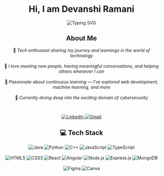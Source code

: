 <h1 align="center"><strong>Hi, I am Devanshi Ramani</strong></h1>

<p align="center">
  <img src="https://readme-typing-svg.demolab.com?font=Fira+Code&size=24&pause=1000&color=1F75FE&center=true&vCenter=true&width=600&lines=Debugging+life+one+commit+at+a+time." alt="Typing SVG" />
</p>

<h2 align="center">About Me</h2>

<p align="center">
  🚀 <i>Tech enthusiast sharing my journey and learnings in the world of technology</i> <br><br>
  💬 <i>I love meeting new people, having meaningful conversations, and helping others whenever I can</i> <br><br>
  🌱 <i>Passionate about continuous learning — I’ve explored web development, machine learning, and more</i> <br><br>
  🔐 <i>Currently diving deep into the exciting domain of cybersecurity</i>
</p>

<br>

<p align="center">
  <a href="https://www.linkedin.com/in/devanshiramani" target="_blank">
    <img src="https://img.shields.io/badge/LinkedIn-0A66C2?style=for-the-badge&logo=linkedin&logoColor=white" alt="LinkedIn" />
  </a>
  <a href="mailto:devanshiramani885@gmail.com" target="_blank">
    <img src="https://img.shields.io/badge/Gmail-D14836?style=for-the-badge&logo=gmail&logoColor=white" alt="Gmail" />
  </a>
</p>

<h2 align="center">💻 Tech Stack</h2>

<p align="center">
  <!-- Programming Languages -->
  <img src="https://img.shields.io/badge/Java-%23ED8B00?style=for-the-badge&logo=java&logoColor=white" alt="Java"/>
  <img src="https://img.shields.io/badge/Python-%233776AB?style=for-the-badge&logo=python&logoColor=white" alt="Python"/>
  <img src="https://img.shields.io/badge/C++-%2300599C?style=for-the-badge&logo=c%2B%2B&logoColor=white" alt="C++"/>
  <img src="https://img.shields.io/badge/JavaScript-%23F7DF1E?style=for-the-badge&logo=javascript&logoColor=black" alt="JavaScript"/>
  <img src="https://img.shields.io/badge/TypeScript-%23007ACC?style=for-the-badge&logo=typescript&logoColor=white" alt="TypeScript"/>
  <br><br>

  <!-- Web Technologies -->
  <img src="https://img.shields.io/badge/HTML5-%23E34F26?style=for-the-badge&logo=html5&logoColor=white" alt="HTML5"/>
  <img src="https://img.shields.io/badge/CSS3-%231572B6?style=for-the-badge&logo=css3&logoColor=white" alt="CSS3"/>
  <img src="https://img.shields.io/badge/React-%2361DAFB?style=for-the-badge&logo=react&logoColor=black" alt="React"/>
  <img src="https://img.shields.io/badge/Angular-%23DD0031?style=for-the-badge&logo=angular&logoColor=white" alt="Angular"/>
  <img src="https://img.shields.io/badge/Node.js-%23339933?style=for-the-badge&logo=nodedotjs&logoColor=white" alt="Node.js"/>
  <img src="https://img.shields.io/badge/Express.js-%23000000?style=for-the-badge&logo=express&logoColor=white" alt="Express.js"/>
  <img src="https://img.shields.io/badge/MongoDB-%2347A248?style=for-the-badge&logo=mongodb&logoColor=white" alt="MongoDB"/>
  <br><br>

  <!-- Tools & Platforms -->
  <img src="https://img.shields.io/badge/Figma-%23F24E1E?style=for-the-badge&logo=figma&logoColor=white" alt="Figma"/>
  <img src="https://img.shields.io/badge/Canva-%2300C4CC?style=for-the-badge&logo=canva&logoColor=white" alt="Canva"/>
</p>




